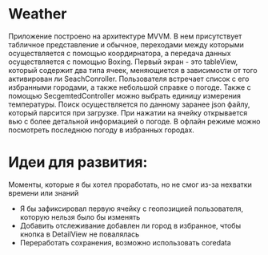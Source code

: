 # Weather




Приложение построено на архитектуре MVVM. В нем присутствует табличное представление и обычное, переходами между которыми осуществляется с помощью коордирнатора, а передача данных осуществляется с помощью Boxing. 
Первый экран - это tableView, который содержит два типа ячеек, меняющиется в зависимости от того активирован ли SeachConroller. Пользователя встречает список с его избранными городами, а также небольшой справке о погоде. Также с помощью SecgemtedController можно выбрать единицу измерения температуры. 
Поиск осуществляется по данному заранее json файлу, который парсится при загрузке. При нажатии на ячейку открывается вью с более детальной информацией о погоде. В офлайн режиме можно посмотреть последнюю погоду в избранных городах.

# Идеи для развития:
Моменты, которые я бы хотел проработать, но не смог из-за нехватки времени или знаний 
* Я бы зафиксировал первую ячейку с геопозицией пользователя, которую нельзя было бы изменять
* Добавить отслеживание добавлен ли город в избранное, чтобы кнопка в DetailView не повалялась 
* Переработать сохранения, возможно использовать coredata
